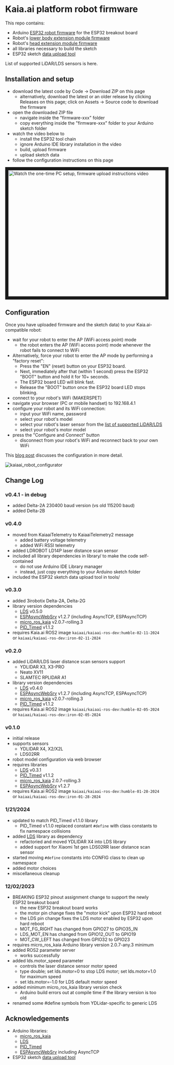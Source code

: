 # Kaia.ai platform robot firmware
This repo contains:
- Arduino [ESP32 robot firmware](/kaiaai-esp32/) for the ESP32 breakout board
- Robot's [lower body extension module firmware](/kaiaai-pico-body/)
- Robot's [head extension module firmware](/kaiaai-pico-head/)
- all libraries necessary to build the sketch
- ESP32 sketch [data upload tool](https://github.com/me-no-dev/arduino-esp32fs-plugin/)

List of supported LiDAR/LDS sensors is here.

## Installation and setup
- download the latest code by Code -> Download ZIP on this page
  - alternatively, download the latest or an older release by clicking Releases on this page; click on Assets -> Source code to download the firmware
- open the downloaded ZIP file
  - navigate inside the "firmware-xxx" folder
  - copy everything inside the "firmware-xxx" folder to your Arduino sketch folder
- watch the video below to
  - install the ESP32 tool chain
  - ignore Arduino IDE library installation in the video
  - build, upload firmware
  - upload sketch data
- follow the configuration instructions on this page

<a href="http://www.youtube.com/watch?feature=player_embedded&v=XOc5kCE3MC0" target="_blank">
 <img src="http://img.youtube.com/vi/XOc5kCE3MC0/maxresdefault.jpg" alt="Watch the one-time PC setup, firmware upload instructions video" width="720" height="405" border="10" />
</a>

## Configuration
Once you have uploaded firmware and the sketch data) to your Kaia.ai-compatible robot:
- wait for your robot to enter the AP (WiFi access point) mode
  - the robot enters the AP (WiFi access point) mode whenever the robot fails to connect to WiFi
- Alternatively, force your robot to enter the AP mode by performing a "factory reset":
  - Press the "EN" (reset) button on your ESP32 board.
  - Next, immediately after that (within 1 second) press the ESP32 "BOOT" button and hold it for 10+ seconds.
  - The ESP32 board LED will blink fast.
  - Release the "BOOT" button once the ESP32 board LED stops blinking.
- connect to your robot's WiFi (MAKERSPET)
- navigate your browser (PC or mobile handset) to 192.168.4.1
- configure your robot and its WiFi connection:
  - input your WiFi name, password
  - select your robot's model
  - select your robot's laser sensor from the [list of supported LiDAR/LDS](https://github.com/kaiaai/LDS)
  - select your robot's motor model
- press the "Configure and Connect" button
  - disconnect from your robot's WiFi and reconnect back to your own WiFi

This [blog post](https://kaia.ai/blog/arduino-platform-firmware-avaiable/) discusses the configuration in more detail.

![kaiaai_robot_configurator](https://github.com/kaiaai/firmware/assets/33589365/5961c7df-7ed7-460d-80ae-b7148ed91a66)

## Change Log

### v0.4.1 - in debug
- added Delta-2A 230400 baud version (vs old 115200 baud)
- added Delta-2B

### v0.4.0
- moved from KaiaaiTelemetry to KaiaaiTelemetry2 message
  - added battery voltage telemetry
  - added WiFi RSSI telemetry
- added LDROBOT LD14P laser distance scan sensor
- included all library dependencies in library/ to make the code self-contained 
  - do not use Arduino IDE Library manager
  - instead, just copy everything to your Arduino sketch folder
- included the ESP32 sketch data upload tool in tools/

### v0.3.0
- added 3irobotix Delta-2A, Delta-2G
- library version dependencies
  - [LDS](https://github.com/kaiaai/LDS) v0.5.0
  - [ESPAsyncWebSrv](https://github.com/dvarrel/ESPAsyncWebSrv) v1.2.7 (including AsyncTCP, ESPAsyncTCP)
  - [micro_ros_kaia](https://github.com/kaiaai/micro_ros_arduino_kaiaai/) v2.0.7-rolling.3
  - [PID_Timed](https://github.com/kaiaai/arduino_pid_library) v1.1.2
- requires Kaia.ai ROS2 image `kaiaai/kaiaai-ros-dev:humble-02-11-2024` or `kaiaai/kaiaai-ros-dev:iron-02-11-2024`

### v0.2.0
- added LiDAR/LDS laser distance scan sensors support
  - YDLIDAR X3, X3-PRO
  - Neato XV11
  - SLAMTEC RPLIDAR A1
- library version dependencies
  - [LDS](https://github.com/kaiaai/LDS) v0.4.0
  - [ESPAsyncWebSrv](https://github.com/dvarrel/ESPAsyncWebSrv) v1.2.7 (including AsyncTCP, ESPAsyncTCP)
  - [micro_ros_kaia](https://github.com/kaiaai/micro_ros_arduino_kaiaai/) v2.0.7-rolling.3
  - [PID_Timed](https://github.com/kaiaai/arduino_pid_library) v1.1.2
- requires Kaia.ai ROS2 image `kaiaai/kaiaai-ros-dev:humble-02-05-2024` or `kaiaai/kaiaai-ros-dev:iron-02-05-2024`

### v0.1.0
- initial release
- supports sensors
  - YDLIDAR X4, X2/X2L
  - LDS02RR
- robot model configuration via web browser
- requires libraries
  - [LDS](https://github.com/kaiaai/LDS) v0.3.1
  - [PID_Timed](https://github.com/kaiaai/arduino_pid_library) v1.1.2
  - [micro_ros_kaia](https://github.com/kaiaai/micro_ros_arduino_kaiaai/) 2.0.7-rolling.3
  - [ESPAsyncWebSrv](https://github.com/dvarrel/ESPAsyncWebSrv) v1.2.7
- requires Kaia.ai ROS2 image `kaiaai/kaiaai-ros-dev:humble-01-28-2024` or `kaiaai/kaiaai-ros-dev:iron-01-28-2024`

### 1/21/2024
- updated to match PID_Timed v1.1.0 library
  - PID_Timed v1.1.0 replaced constant `#define` with class constants to fix namespace collisions
- added [LDS](https://github.com/kaiaai/LDS) library as dependency
  - refactoried and moved YDLIDAR X4 into LDS library
  - added support for Xiaomi 1st gen LDS02RR laser distance scan sensor
- started moving `#define` constants into CONFIG class to clean up namespace
- added motor choices
- miscellaneous cleanup

### 12/02/2023
- BREAKING ESP32 pinout assignment change to support the newly ESP32 breakout board
  - the new ESP32 breakout board works
  - the motor pin change fixes the "motor kick" upon ESP32 hard reboot
  - the LDS pin change fixes the LDS motor enabled by ESP32 upon hard reboot
  - MOT_FG_RIGHT has changed from GPIO27 to GPIO35_IN
  - LDS_MOT_EN has changed from GPIO12_OUT to GPIO19
  - MOT_CW_LEFT has changed from GPIO32 to GPIO23
- requires micro_ros_kaia Arduino library version 2.0.7-any.3 minimum
- added ROS2 parameter server
  - works successfully
- added lds.motor_speed parameter
  - controls the laser distance sensor motor speed
  - type double; set lds.motor=0 to stop LDS motor; set lds.motor=1.0 for maximum speed
  - set lds.motor=-1.0 for LDS default motor speed
- added minimum micro_ros_kaia library version check
  - Arduino build errors out at compile time if the library version is too old
- renamed some #define symbols from YDLidar-specific to generic LDS

## Acknowledgements
- Arduino libraries:
  - [micro_ros_kaia](https://github.com/kaiaai/micro_ros_arduino_kaiaai)
  - [LDS](https://github.com/kaiaai/LDS/)
  - [PID_Timed](https://github.com/kaiaai/arduino_pid_timed)
  - [ESPAsyncWebSrv](https://github.com/dvarrel/ESPAsyncWebSrv) including AsyncTCP
- ESP32 sketch [data upload tool](https://github.com/me-no-dev/arduino-esp32fs-plugin/)